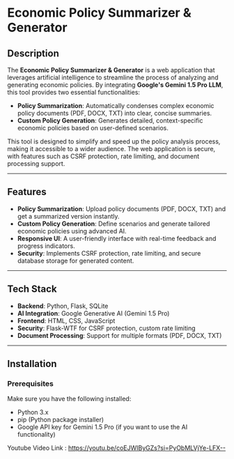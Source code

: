 # Economic Policy Summarizer & Generator

## Description

The **Economic Policy Summarizer & Generator** is a web application that leverages artificial intelligence to streamline the process of analyzing and generating economic policies. By integrating **Google's Gemini 1.5 Pro LLM**, this tool provides two essential functionalities:

- **Policy Summarization**: Automatically condenses complex economic policy documents (PDF, DOCX, TXT) into clear, concise summaries.
- **Custom Policy Generation**: Generates detailed, context-specific economic policies based on user-defined scenarios.

This tool is designed to simplify and speed up the policy analysis process, making it accessible to a wider audience. The web application is secure, with features such as CSRF protection, rate limiting, and document processing support.

---

## Features

- **Policy Summarization**: Upload policy documents (PDF, DOCX, TXT) and get a summarized version instantly.
- **Custom Policy Generation**: Define scenarios and generate tailored economic policies using advanced AI.
- **Responsive UI**: A user-friendly interface with real-time feedback and progress indicators.
- **Security**: Implements CSRF protection, rate limiting, and secure database storage for generated content.

---

## Tech Stack

- **Backend**: Python, Flask, SQLite
- **AI Integration**: Google Generative AI (Gemini 1.5 Pro)
- **Frontend**: HTML, CSS, JavaScript
- **Security**: Flask-WTF for CSRF protection, custom rate limiting
- **Document Processing**: Support for multiple formats (PDF, DOCX, TXT)

---

## Installation

### Prerequisites

Make sure you have the following installed:
- Python 3.x
- pip (Python package installer)
- Google API key for Gemini 1.5 Pro (if you want to use the AI functionality)




Youtube Video Link : https://youtu.be/coEJWIByGZs?si=PyObMLVjYe-LFX--


